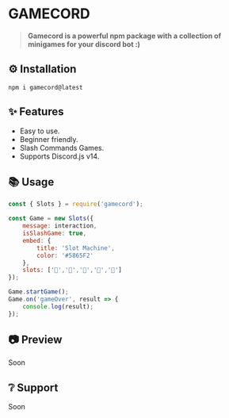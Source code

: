 # **GAMECORD**

> **Gamecord is a powerful npm package with a collection of minigames for your discord bot :)**


## **⚙️ Installation** 
```
npm i gamecord@latest
```


## **✨ Features**

- Easy to use.
- Beginner friendly.
- Slash Commands Games.
- Supports Discord.js v14.


## **📚 Usage**
```js
const { Slots } = require('gamecord');

const Game = new Slots({
    message: interaction,
    isSlashGame: true,
    embed: {
        title: 'Slot Machine',
        color: '#5865F2'
    },
    slots: ['🍕','🍔','🍟','🌭','🍿']
});

Game.startGame();
Game.on('gameOver', result => {
    console.log(result);
});
```


## **📷 Preview**
Soon

## **❔ Support**
Soon